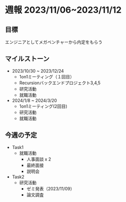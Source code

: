 # 週報 2023/11/06~2023/11/12
## 目標
エンジニアとしてメガベンチャーから内定をもらう
## マイルストーン
- 2023/10/30 ~ 2023/12/24
  - 1on1ミーティング（１回目）
  - Recursionバックエンドプロジェクト3,4,5
  - 研究活動
  - 就職活動
- 2024/1/8 ~ 2024/3/20
  - 1on1ミーティング(2回目)
  - 研究活動
  - 就職活動
## 今週の予定
- Task1
  - 就職活動
    - 人事面談 x 2
    - 最終面接
    - 説明会
- Task2
  - 研究活動
    - ゼミ発表（2023/11/09）
    - 論文調査
